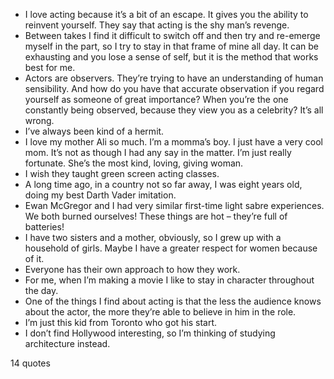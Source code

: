  - I love acting because it’s a bit of an escape. It gives you the ability to reinvent yourself. They say that acting is the shy man’s revenge.
 - Between takes I find it difficult to switch off and then try and re-emerge myself in the part, so I try to stay in that frame of mine all day. It can be exhausting and you lose a sense of self, but it is the method that works best for me.
 - Actors are observers. They’re trying to have an understanding of human sensibility. And how do you have that accurate observation if you regard yourself as someone of great importance? When you’re the one constantly being observed, because they view you as a celebrity? It’s all wrong.
 - I’ve always been kind of a hermit.
 - I love my mother Ali so much. I’m a momma’s boy. I just have a very cool mom. It’s not as though I had any say in the matter. I’m just really fortunate. She’s the most kind, loving, giving woman.
 - I wish they taught green screen acting classes.
 - A long time ago, in a country not so far away, I was eight years old, doing my best Darth Vader imitation.
 - Ewan McGregor and I had very similar first-time light sabre experiences. We both burned ourselves! These things are hot – they’re full of batteries!
 - I have two sisters and a mother, obviously, so I grew up with a household of girls. Maybe I have a greater respect for women because of it.
 - Everyone has their own approach to how they work.
 - For me, when I’m making a movie I like to stay in character throughout the day.
 - One of the things I find about acting is that the less the audience knows about the actor, the more they’re able to believe in him in the role.
 - I’m just this kid from Toronto who got his start.
 - I don’t find Hollywood interesting, so I’m thinking of studying architecture instead.

14 quotes